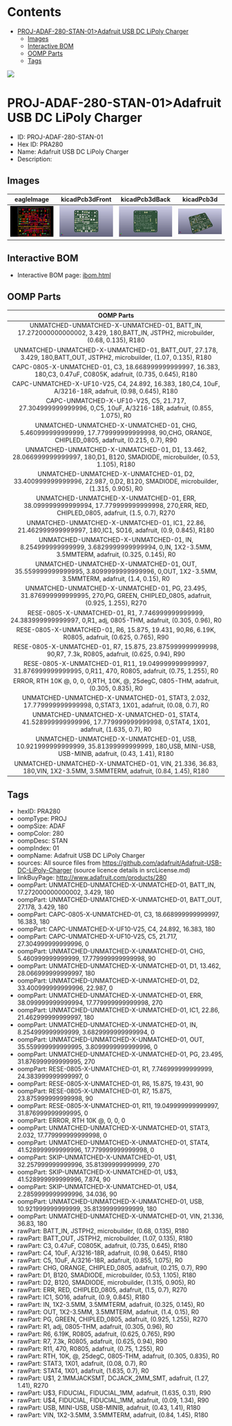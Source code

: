 



Contents
========

* [PROJ-ADAF-280-STAN-01>Adafruit USB DC LiPoly Charger](#proj-adaf-280-stan-01adafruit-usb-dc-lipoly-charger)
	* [Images](#images)
	* [Interactive BOM](#interactive-bom)
	* [OOMP Parts](#oomp-parts)
	* [Tags](#tags)
  
![][im]
# PROJ-ADAF-280-STAN-01>Adafruit USB DC LiPoly Charger

- ID: PROJ-ADAF-280-STAN-01
- Hex ID: PRA280
- Name: Adafruit USB DC LiPoly Charger
- Description: 

## Images
  
  

|eagleImage|kicadPcb3dFront|kicadPcb3dBack|kicadPcb3d|
| :---: | :---: | :---: | :---: |
|[![eagleImage](eagleImage_140.png)](eagleImage_600.png)|[![kicadPcb3dFront](kicadPcb3dFront_140.png)](kicadPcb3dFront_600.png)|[![kicadPcb3dBack](kicadPcb3dBack_140.png)](kicadPcb3dBack_600.png)|[![kicadPcb3d](kicadPcb3d_140.png)](kicadPcb3d_600.png)|

## Interactive BOM

- Interactive BOM page: [ibom.html](kicad/bom/ibom.html)

## OOMP Parts
  

|OOMP Parts|
| :---: |
|UNMATCHED-UNMATCHED-X-UNMATCHED-01, BATT_IN, 17.272000000000002, 3.429, 180,BATT_IN, JSTPH2, microbuilder, (0.68, 0.135), R180|
|UNMATCHED-UNMATCHED-X-UNMATCHED-01, BATT_OUT, 27.178, 3.429, 180,BATT_OUT, JSTPH2, microbuilder, (1.07, 0.135), R180|
|CAPC-0805-X-UNMATCHED-01, C3, 18.668999999999997, 16.383, 180,C3, 0.47uF, C0805K, adafruit, (0.735, 0.645), R180|
|CAPC-UNMATCHED-X-UF10-V25, C4, 24.892, 16.383, 180,C4, 10uF, A/3216-18R, adafruit, (0.98, 0.645), R180|
|CAPC-UNMATCHED-X-UF10-V25, C5, 21.717, 27.304999999999996, 0,C5, 10uF, A/3216-18R, adafruit, (0.855, 1.075), R0|
|UNMATCHED-UNMATCHED-X-UNMATCHED-01, CHG, 5.460999999999999, 17.779999999999998, 90,CHG, ORANGE, CHIPLED_0805, adafruit, (0.215, 0.7), R90|
|UNMATCHED-UNMATCHED-X-UNMATCHED-01, D1, 13.462, 28.066999999999997, 180,D1, B120, SMADIODE, microbuilder, (0.53, 1.105), R180|
|UNMATCHED-UNMATCHED-X-UNMATCHED-01, D2, 33.400999999999996, 22.987, 0,D2, B120, SMADIODE, microbuilder, (1.315, 0.905), R0|
|UNMATCHED-UNMATCHED-X-UNMATCHED-01, ERR, 38.099999999999994, 17.779999999999998, 270,ERR, RED, CHIPLED_0805, adafruit, (1.5, 0.7), R270|
|UNMATCHED-UNMATCHED-X-UNMATCHED-01, IC1, 22.86, 21.462999999999997, 180,IC1, SO16, adafruit, (0.9, 0.845), R180|
|UNMATCHED-UNMATCHED-X-UNMATCHED-01, IN, 8.254999999999999, 3.6829999999999994, 0,IN, 1X2-3.5MM, 3.5MMTERM, adafruit, (0.325, 0.145), R0|
|UNMATCHED-UNMATCHED-X-UNMATCHED-01, OUT, 35.559999999999995, 3.8099999999999996, 0,OUT, 1X2-3.5MM, 3.5MMTERM, adafruit, (1.4, 0.15), R0|
|UNMATCHED-UNMATCHED-X-UNMATCHED-01, PG, 23.495, 31.876999999999995, 270,PG, GREEN, CHIPLED_0805, adafruit, (0.925, 1.255), R270|
|RESE-0805-X-UNMATCHED-01, R1, 7.746999999999999, 24.383999999999997, 0,R1, adj, 0805-THM, adafruit, (0.305, 0.96), R0|
|RESE-0805-X-UNMATCHED-01, R6, 15.875, 19.431, 90,R6, 6.19K, R0805, adafruit, (0.625, 0.765), R90|
|RESE-0805-X-UNMATCHED-01, R7, 15.875, 23.875999999999998, 90,R7, 7.3k, R0805, adafruit, (0.625, 0.94), R90|
|RESE-0805-X-UNMATCHED-01, R11, 19.049999999999997, 31.876999999999995, 0,R11, 470, R0805, adafruit, (0.75, 1.255), R0|
|ERROR, RTH 10K @, 0, 0, 0,RTH, 10K, @, 25degC, 0805-THM, adafruit, (0.305, 0.835), R0|
|UNMATCHED-UNMATCHED-X-UNMATCHED-01, STAT3, 2.032, 17.779999999999998, 0,STAT3, 1X01, adafruit, (0.08, 0.7), R0|
|UNMATCHED-UNMATCHED-X-UNMATCHED-01, STAT4, 41.528999999999996, 17.779999999999998, 0,STAT4, 1X01, adafruit, (1.635, 0.7), R0|
|UNMATCHED-UNMATCHED-X-UNMATCHED-01, USB, 10.921999999999999, 35.81399999999999, 180,USB, MINI-USB, USB-MINIB, adafruit, (0.43, 1.41), R180|
|UNMATCHED-UNMATCHED-X-UNMATCHED-01, VIN, 21.336, 36.83, 180,VIN, 1X2-3.5MM, 3.5MMTERM, adafruit, (0.84, 1.45), R180|

## Tags

- hexID: PRA280
- oompType: PROJ
- oompSize: ADAF
- oompColor: 280
- oompDesc: STAN
- oompIndex: 01
- oompName: Adafruit USB DC LiPoly Charger
- sources: All source files from https://github.com/adafruit/Adafruit-USB-DC-LiPoly-Charger (source licence details in srcLicense.md)
- linkBuyPage: http://www.adafruit.com/products/280
- oompPart: UNMATCHED-UNMATCHED-X-UNMATCHED-01, BATT_IN, 17.272000000000002, 3.429, 180
- oompPart: UNMATCHED-UNMATCHED-X-UNMATCHED-01, BATT_OUT, 27.178, 3.429, 180
- oompPart: CAPC-0805-X-UNMATCHED-01, C3, 18.668999999999997, 16.383, 180
- oompPart: CAPC-UNMATCHED-X-UF10-V25, C4, 24.892, 16.383, 180
- oompPart: CAPC-UNMATCHED-X-UF10-V25, C5, 21.717, 27.304999999999996, 0
- oompPart: UNMATCHED-UNMATCHED-X-UNMATCHED-01, CHG, 5.460999999999999, 17.779999999999998, 90
- oompPart: UNMATCHED-UNMATCHED-X-UNMATCHED-01, D1, 13.462, 28.066999999999997, 180
- oompPart: UNMATCHED-UNMATCHED-X-UNMATCHED-01, D2, 33.400999999999996, 22.987, 0
- oompPart: UNMATCHED-UNMATCHED-X-UNMATCHED-01, ERR, 38.099999999999994, 17.779999999999998, 270
- oompPart: UNMATCHED-UNMATCHED-X-UNMATCHED-01, IC1, 22.86, 21.462999999999997, 180
- oompPart: UNMATCHED-UNMATCHED-X-UNMATCHED-01, IN, 8.254999999999999, 3.6829999999999994, 0
- oompPart: UNMATCHED-UNMATCHED-X-UNMATCHED-01, OUT, 35.559999999999995, 3.8099999999999996, 0
- oompPart: UNMATCHED-UNMATCHED-X-UNMATCHED-01, PG, 23.495, 31.876999999999995, 270
- oompPart: RESE-0805-X-UNMATCHED-01, R1, 7.746999999999999, 24.383999999999997, 0
- oompPart: RESE-0805-X-UNMATCHED-01, R6, 15.875, 19.431, 90
- oompPart: RESE-0805-X-UNMATCHED-01, R7, 15.875, 23.875999999999998, 90
- oompPart: RESE-0805-X-UNMATCHED-01, R11, 19.049999999999997, 31.876999999999995, 0
- oompPart: ERROR, RTH 10K @, 0, 0, 0
- oompPart: UNMATCHED-UNMATCHED-X-UNMATCHED-01, STAT3, 2.032, 17.779999999999998, 0
- oompPart: UNMATCHED-UNMATCHED-X-UNMATCHED-01, STAT4, 41.528999999999996, 17.779999999999998, 0
- oompPart: SKIP-UNMATCHED-X-UNMATCHED-01, U$1, 32.257999999999996, 35.81399999999999, 270
- oompPart: SKIP-UNMATCHED-X-UNMATCHED-01, U$3, 41.528999999999996, 7.874, 90
- oompPart: SKIP-UNMATCHED-X-UNMATCHED-01, U$4, 2.2859999999999996, 34.036, 90
- oompPart: UNMATCHED-UNMATCHED-X-UNMATCHED-01, USB, 10.921999999999999, 35.81399999999999, 180
- oompPart: UNMATCHED-UNMATCHED-X-UNMATCHED-01, VIN, 21.336, 36.83, 180
- rawPart: BATT_IN, JSTPH2, microbuilder, (0.68, 0.135), R180
- rawPart: BATT_OUT, JSTPH2, microbuilder, (1.07, 0.135), R180
- rawPart: C3, 0.47uF, C0805K, adafruit, (0.735, 0.645), R180
- rawPart: C4, 10uF, A/3216-18R, adafruit, (0.98, 0.645), R180
- rawPart: C5, 10uF, A/3216-18R, adafruit, (0.855, 1.075), R0
- rawPart: CHG, ORANGE, CHIPLED_0805, adafruit, (0.215, 0.7), R90
- rawPart: D1, B120, SMADIODE, microbuilder, (0.53, 1.105), R180
- rawPart: D2, B120, SMADIODE, microbuilder, (1.315, 0.905), R0
- rawPart: ERR, RED, CHIPLED_0805, adafruit, (1.5, 0.7), R270
- rawPart: IC1, SO16, adafruit, (0.9, 0.845), R180
- rawPart: IN, 1X2-3.5MM, 3.5MMTERM, adafruit, (0.325, 0.145), R0
- rawPart: OUT, 1X2-3.5MM, 3.5MMTERM, adafruit, (1.4, 0.15), R0
- rawPart: PG, GREEN, CHIPLED_0805, adafruit, (0.925, 1.255), R270
- rawPart: R1, adj, 0805-THM, adafruit, (0.305, 0.96), R0
- rawPart: R6, 6.19K, R0805, adafruit, (0.625, 0.765), R90
- rawPart: R7, 7.3k, R0805, adafruit, (0.625, 0.94), R90
- rawPart: R11, 470, R0805, adafruit, (0.75, 1.255), R0
- rawPart: RTH, 10K, @, 25degC, 0805-THM, adafruit, (0.305, 0.835), R0
- rawPart: STAT3, 1X01, adafruit, (0.08, 0.7), R0
- rawPart: STAT4, 1X01, adafruit, (1.635, 0.7), R0
- rawPart: U$1, 2.1MMJACKSMT, DCJACK_2MM_SMT, adafruit, (1.27, 1.41), R270
- rawPart: U$3, FIDUCIAL, FIDUCIAL_1MM, adafruit, (1.635, 0.31), R90
- rawPart: U$4, FIDUCIAL, FIDUCIAL_1MM, adafruit, (0.09, 1.34), R90
- rawPart: USB, MINI-USB, USB-MINIB, adafruit, (0.43, 1.41), R180
- rawPart: VIN, 1X2-3.5MM, 3.5MMTERM, adafruit, (0.84, 1.45), R180



[im]: kicadPcb3d_450.png
